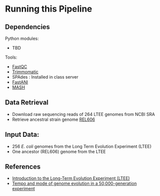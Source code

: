 # Running this Pipeline

## Dependencies
Python modules:
* TBD

Tools:
* [FastQC](https://github.com/s-andrews/FastQC)
* [Trimmomatic](https://github.com/timflutre/trimmomatic)
* SPAdes : Installed in class server 
* [FastANI](https://github.com/ParBLiSS/FastANI)
* [MASH](https://github.com/marbl/mash)
## Data Retrieval 
* Download raw sequencing reads of 264 LTEE genomes from NCBI SRA
* Retrieve ancestral strain genome [REL606](https://www.ncbi.nlm.nih.gov/nuccore/NC_012967.1)

## Input Data:
* 256 _E. coli_ genomes from the Long Term Evolution Experiment (LTEE)
* One ancestor (REL606) genome from the LTEE
## References 
* [Introduction to the Long-Term Evolution Experiment (LTEE)](https://the-ltee.org/about/) 
* [Tempo and mode of genome evolution in a 50,000-generation experiment](https://www.nature.com/articles/nature18959)
